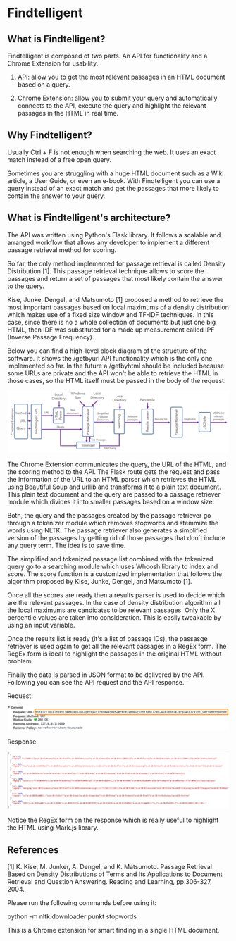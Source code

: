 Findtelligent
=============

What is Findtelligent?
----------------------

Findtelligent is composed of two parts. An API for functionality and a Chrome Extension for usability.

1. API: allow you to get the most relevant passages in an HTML document based on a query.

2. Chrome Extension: allow you to submit your query and automatically connects to the API, execute the query and highlight the relevant passages in the HTML in real time.

Why Findtelligent?
------------------

Usually Ctrl + F is not enough when searching the web. It uses an exact match instead of a free open query. 

Sometimes you are struggling with a huge HTML document such as a Wiki article, a User Guide, or even an e-book. With Findtelligent you can use a query instead of an exact match and get the passages that more likely to contain the answer to your query.

What is Findtelligent's architecture?
-------------------------------------

The API was written using Python's Flask library. It follows a scalable and arranged workflow that allows any developer to implement a different passage retrieval method for scoring.

So far, the only method implemented for passage retrieval is called Density Distribution [1]. This passage retrieval technique allows to score the passages and return a set of passages that most likely contain the answer to the query.

Kise, Junke, Dengel, and Matsumoto [1] proposed a method to retrieve the most important passages based on local maximums of a density distribution which makes use of a fixed size window and TF-IDF techniques. In this case, since there is no a whole collection of documents but just one big HTML, then IDF was substituted for a made up measurement called IPF (Inverse Passage Frequency).

Below you can find a high-level block diagram of the structure of the software. It shows the /getbyurl API functionality which is the only one implemented so far. In the future a /getbyhtml should be included because some URLs are private and the API won't be able to retrieve the HTML in those cases, so the HTML itself must be passed in the body of the request.

![alt text](https://github.com/fvargaspiedra/findtelligent/blob/master/docs/BlockDiagram.png "Block Diagram of Findtelligent API")

The Chrome Extension communicates the query, the URL of the HTML, and the scoring method to the API. The Flask route gets the request and pass the information of the URL to an HTML parser which retrieves the HTML using Beautiful Soup and urllib and transforms it to a plain text document. This plain text document and the query are passed to a passage retriever module which divides it into smaller passages based on a window size.

Both, the query and the passages created by the passage retriever go through a tokenizer module which removes stopwords and stemmize the words using NLTK. The passage retriever also generates a simplified version of the passages by getting rid of those passages that don´t include any query term. The idea is to save time.

The simplified and tokenized passage list combined with the tokenized query go to a searching module which uses Whoosh library to index and score. The score function is a customized implementation that follows the algorithm proposed by Kise, Junke, Dengel, and Matsumoto [1].

Once all the scores are ready then a results parser is used to decide which are the relevant passages. In the case of density distribution algorithm all the local maximums are candidates to be relevant passages. Only the X percentile values are taken into consideration. This is easily tweakable by using an input variable.

Once the results list is ready (it's a list of passage IDs), the passasge retriever is used again to get all the relevant passages in a RegEx form. The RegEx form is ideal to highlight the passages in the original HTML without problem.

Finally the data is parsed in JSON format to be delivered by the API. Following you can see the API request and the API response.

Request:

![alt text](https://github.com/fvargaspiedra/findtelligent/blob/master/docs/RequestAPI.png "Block Diagram of Findtelligent API")

Response:

![alt text](https://github.com/fvargaspiedra/findtelligent/blob/master/docs/ResponseAPI.png "Block Diagram of Findtelligent API")

Notice the RegEx form on the response which is really useful to highlight the HTML using Mark.js library.

References
----------

[1] K. Kise, M. Junker, A. Dengel, and K. Matsumoto. Passage Retrieval Based on Density Distributions of Terms and Its Applications to Document Retrieval and Question Answering. Reading and Learning, pp.306-327, 2004.



Please run the following commands before using it:

python -m nltk.downloader punkt stopwords

This is a Chrome extension for smart finding in a single HTML document.
